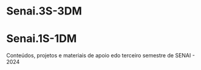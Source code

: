# Senai.3S-3DM
# Senai.1S-1DM
Conteúdos, projetos e materiais de apoio edo terceiro semestre de SENAI - 2024
